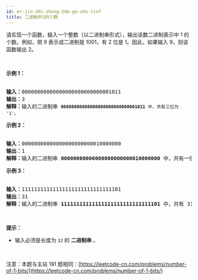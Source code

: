 ```yaml
---
id: er-jin-zhi-zhong-1de-ge-shu-lcof
title: 二进制中1的个数
---
```

请实现一个函数，输入一个整数（以二进制串形式），输出该数二进制表示中 1 的个数。例如，把 9 表示成二进制是 1001，有 2 位是 1。因此，如果输入 9，则该函数输出 2。

 

**示例 1：**


<pre><br/><strong>输入：</strong>00000000000000000000000000001011<br/><strong>输出：</strong>3<br/><strong>解释：</strong>输入的二进制串 <code><strong>00000000000000000000000000001011</strong> 中，共有三位为 &#39;1&#39;。</code><br/></pre>

**示例 2：**


<pre><br/><strong>输入：</strong>00000000000000000000000010000000<br/><strong>输出：</strong>1<br/><strong>解释：</strong>输入的二进制串 <strong>00000000000000000000000010000000</strong> 中，共有一位为 &#39;1&#39;。<br/></pre>

**示例 3：**


<pre><br/><strong>输入：</strong>11111111111111111111111111111101<br/><strong>输出：</strong>31<br/><strong>解释：</strong>输入的二进制串 <strong>11111111111111111111111111111101</strong> 中，共有 31 位为 &#39;1&#39;。</pre>

 

**提示：**


- 输入必须是长度为 <code>32</code> 的 **二进制串** 。

 

注意：本题与主站 191 题相同：[https://leetcode-cn.com/problems/number-of-1-bits/](https://leetcode-cn.com/problems/number-of-1-bits/)
